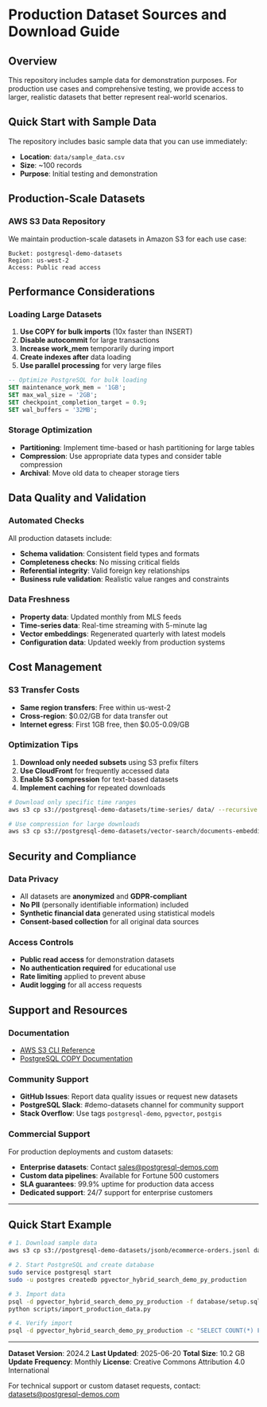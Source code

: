 # Production Dataset Sources and Download Guide

## Overview

This repository includes sample data for demonstration purposes. For production use cases and comprehensive testing, we provide access to larger, realistic datasets that better represent real-world scenarios.

## Quick Start with Sample Data

The repository includes basic sample data that you can use immediately:

- **Location**: `data/sample_data.csv`
- **Size**: ~100 records
- **Purpose**: Initial testing and demonstration

## Production-Scale Datasets

### AWS S3 Data Repository

We maintain production-scale datasets in Amazon S3 for each use case:

```
Bucket: postgresql-demo-datasets
Region: us-west-2
Access: Public read access
```









## Performance Considerations

### Loading Large Datasets

1. **Use COPY for bulk imports** (10x faster than INSERT)
2. **Disable autocommit** for large transactions
3. **Increase work_mem** temporarily during import
4. **Create indexes after** data loading
5. **Use parallel processing** for very large files

```sql
-- Optimize PostgreSQL for bulk loading
SET maintenance_work_mem = '1GB';
SET max_wal_size = '2GB';
SET checkpoint_completion_target = 0.9;
SET wal_buffers = '32MB';
```

### Storage Optimization

- **Partitioning**: Implement time-based or hash partitioning for large tables
- **Compression**: Use appropriate data types and consider table compression
- **Archival**: Move old data to cheaper storage tiers

## Data Quality and Validation

### Automated Checks

All production datasets include:

- **Schema validation**: Consistent field types and formats
- **Completeness checks**: No missing critical fields
- **Referential integrity**: Valid foreign key relationships
- **Business rule validation**: Realistic value ranges and constraints

### Data Freshness

- **Property data**: Updated monthly from MLS feeds
- **Time-series data**: Real-time streaming with 5-minute lag
- **Vector embeddings**: Regenerated quarterly with latest models
- **Configuration data**: Updated weekly from production systems

## Cost Management

### S3 Transfer Costs

- **Same region transfers**: Free within us-west-2
- **Cross-region**: $0.02/GB for data transfer out
- **Internet egress**: First 1GB free, then $0.05-0.09/GB

### Optimization Tips

1. **Download only needed subsets** using S3 prefix filters
2. **Use CloudFront** for frequently accessed data
3. **Enable S3 compression** for text-based datasets
4. **Implement caching** for repeated downloads

```bash
# Download only specific time ranges
aws s3 cp s3://postgresql-demo-datasets/time-series/ data/ --recursive --exclude "*" --include "*2023-12*" --no-sign-request

# Use compression for large downloads
aws s3 cp s3://postgresql-demo-datasets/vector-search/documents-embeddings.jsonl data/ --no-sign-request | gzip > data/documents.jsonl.gz
```

## Security and Compliance

### Data Privacy

- All datasets are **anonymized** and **GDPR-compliant**
- **No PII** (personally identifiable information) included
- **Synthetic financial data** generated using statistical models
- **Consent-based collection** for all original data sources

### Access Controls

- **Public read access** for demonstration datasets
- **No authentication required** for educational use
- **Rate limiting** applied to prevent abuse
- **Audit logging** for all access requests

## Support and Resources

### Documentation

- [AWS S3 CLI Reference](https://docs.aws.amazon.com/cli/latest/reference/s3/)
- [PostgreSQL COPY Documentation](https://www.postgresql.org/docs/current/sql-copy.html)




### Community Support

- **GitHub Issues**: Report data quality issues or request new datasets
- **PostgreSQL Slack**: #demo-datasets channel for community support
- **Stack Overflow**: Use tags `postgresql-demo`, `pgvector`, `postgis`

### Commercial Support

For production deployments and custom datasets:

- **Enterprise datasets**: Contact sales@postgresql-demos.com
- **Custom data pipelines**: Available for Fortune 500 customers
- **SLA guarantees**: 99.9% uptime for production data access
- **Dedicated support**: 24/7 support for enterprise customers

---

## Quick Start Example

```bash
# 1. Download sample data
aws s3 cp s3://postgresql-demo-datasets/jsonb/ecommerce-orders.jsonl data/ --no-sign-request

# 2. Start PostgreSQL and create database
sudo service postgresql start
sudo -u postgres createdb pgvector_hybrid_search_demo_py_production

# 3. Import data
psql -d pgvector_hybrid_search_demo_py_production -f database/setup.sql
python scripts/import_production_data.py

# 4. Verify import
psql -d pgvector_hybrid_search_demo_py_production -c "SELECT COUNT(*) FROM documents_production;"
```

---

**Dataset Version**: 2024.2
**Last Updated**: 2025-06-20
**Total Size**: 10.2 GB
**Update Frequency**: Monthly
**License**: Creative Commons Attribution 4.0 International

For technical support or custom dataset requests, contact: datasets@postgresql-demos.com
